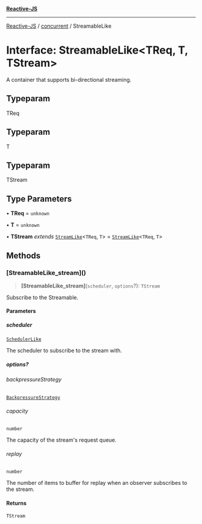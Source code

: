 [**Reactive-JS**](../../README.md)

***

[Reactive-JS](../../README.md) / [concurrent](../README.md) / StreamableLike

# Interface: StreamableLike\<TReq, T, TStream\>

A container that supports bi-directional streaming.

## Typeparam

TReq

## Typeparam

T

## Typeparam

TStream

## Type Parameters

• **TReq** = `unknown`

• **T** = `unknown`

• **TStream** *extends* [`StreamLike`](StreamLike.md)\<`TReq`, `T`\> = [`StreamLike`](StreamLike.md)\<`TReq`, `T`\>

## Methods

### \[StreamableLike\_stream\]()

> **\[StreamableLike\_stream\]**(`scheduler`, `options`?): `TStream`

Subscribe to the Streamable.

#### Parameters

##### scheduler

[`SchedulerLike`](SchedulerLike.md)

The scheduler to subscribe to the stream with.

##### options?

###### backpressureStrategy

[`BackpressureStrategy`](../../utils/type-aliases/BackpressureStrategy.md)

###### capacity

`number`

The capacity of the stream's request queue.

###### replay

`number`

The number of items to buffer for replay when an observer subscribes
to the stream.

#### Returns

`TStream`
